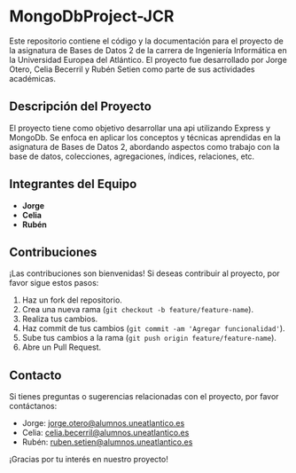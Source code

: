 # MongoDbProject-JCR

Este repositorio contiene el código y la documentación para el proyecto de la asignatura de Bases de Datos 2 de la carrera de Ingeniería Informática en la Universidad Europea del Atlántico. El proyecto fue desarrollado por Jorge Otero, Celia Becerril y Rubén Setien como parte de sus actividades académicas.

## Descripción del Proyecto

El proyecto tiene como objetivo desarrollar una api utilizando Express y MongoDb. Se enfoca en aplicar los conceptos y técnicas aprendidas en la asignatura de Bases de Datos 2, abordando aspectos como trabajo con la base de datos, colecciones, agregaciones, índices, relaciones, etc.

## Integrantes del Equipo

- **Jorge**
- **Celia**
- **Rubén**

## Contribuciones

¡Las contribuciones son bienvenidas! Si deseas contribuir al proyecto, por favor sigue estos pasos:

1. Haz un fork del repositorio.
2. Crea una nueva rama (`git checkout -b feature/feature-name`).
3. Realiza tus cambios.
4. Haz commit de tus cambios (`git commit -am 'Agregar funcionalidad'`).
5. Sube tus cambios a la rama (`git push origin feature/feature-name`).
6. Abre un Pull Request.

## Contacto

Si tienes preguntas o sugerencias relacionadas con el proyecto, por favor contáctanos:

- Jorge: jorge.otero@alumnos.uneatlantico.es
- Celia: celia.becerril@alumnos.uneatlantico.es
- Rubén: ruben.setien@alumnos.uneatlantico.es

¡Gracias por tu interés en nuestro proyecto!

